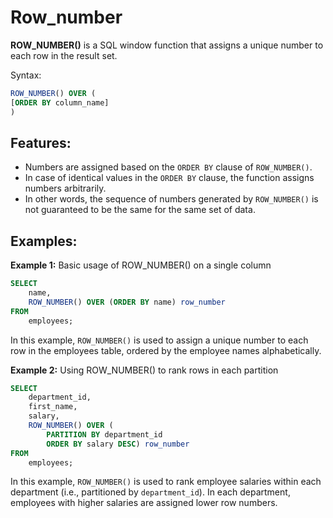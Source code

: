 # Row_number

**ROW_NUMBER()** is a SQL window function that assigns a unique number to each row in the result set.

Syntax:

```sql
ROW_NUMBER() OVER (
[ORDER BY column_name]
)
```

## Features:

- Numbers are assigned based on the `ORDER BY` clause of `ROW_NUMBER()`.
- In case of identical values in the `ORDER BY` clause, the function assigns numbers arbitrarily.
- In other words, the sequence of numbers generated by `ROW_NUMBER()` is not guaranteed to be the same for the same set of data.

## Examples:

**Example 1:** Basic usage of ROW_NUMBER() on a single column
```sql
SELECT 
    name, 
    ROW_NUMBER() OVER (ORDER BY name) row_number
FROM 
    employees;
```
In this example, `ROW_NUMBER()` is used to assign a unique number to each row in the employees table, ordered by the employee names alphabetically.

**Example 2:** Using ROW_NUMBER() to rank rows in each partition
```sql
SELECT 
    department_id, 
    first_name, 
    salary, 
    ROW_NUMBER() OVER (
        PARTITION BY department_id 
        ORDER BY salary DESC) row_number
FROM 
    employees;
```
In this example, `ROW_NUMBER()` is used to rank employee salaries within each department (i.e., partitioned by `department_id`). In each department, employees with higher salaries are assigned lower row numbers.